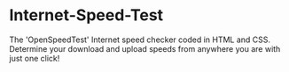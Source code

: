 # Internet-Speed-Test
The 'OpenSpeedTest' Internet speed checker coded in HTML and CSS. Determine your download and upload speeds from anywhere you are with just one click!
